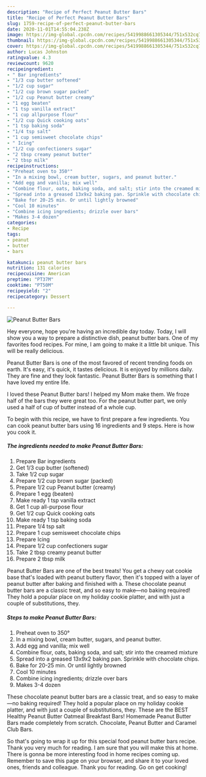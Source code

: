 ```yaml
---
description: "Recipe of Perfect Peanut Butter Bars"
title: "Recipe of Perfect Peanut Butter Bars"
slug: 1759-recipe-of-perfect-peanut-butter-bars
date: 2020-11-01T14:55:04.238Z
image: https://img-global.cpcdn.com/recipes/5419988661305344/751x532cq70/peanut-butter-bars-recipe-main-photo.jpg
thumbnail: https://img-global.cpcdn.com/recipes/5419988661305344/751x532cq70/peanut-butter-bars-recipe-main-photo.jpg
cover: https://img-global.cpcdn.com/recipes/5419988661305344/751x532cq70/peanut-butter-bars-recipe-main-photo.jpg
author: Lucas Johnston
ratingvalue: 4.3
reviewcount: 9620
recipeingredient:
- " Bar ingredients"
- "1/3 cup butter softened"
- "1/2 cup sugar"
- "1/2 cup brown sugar packed"
- "1/2 cup Peanut butter creamy"
- "1 egg beaten"
- "1 tsp vanilla extract"
- "1 cup allpurpose flour"
- "1/2 cup Quick cooking oats"
- "1 tsp baking soda"
- "1/4 tsp salt"
- "1 cup semisweet chocolate chips"
- " Icing"
- "1/2 cup confectioners sugar"
- "2 tbsp creamy peanut butter"
- "2 tbsp milk"
recipeinstructions:
- "Preheat oven to 350°"
- "In a mixing bowl, cream butter, sugars, and peanut butter."
- "Add egg and vanilla; mix well"
- "Combine flour, oats, baking soda, and salt; stir into the creamed mixture"
- "Spread into a greased 13x9x2 baking pan. Sprinkle with chocolate chips."
- "Bake for 20-25 min. Or until lightly browned"
- "Cool 10 minutes"
- "Combine icing ingredients; drizzle over bars"
- "Makes 3-4 dozen"
categories:
- Recipe
tags:
- peanut
- butter
- bars

katakunci: peanut butter bars 
nutrition: 131 calories
recipecuisine: American
preptime: "PT37M"
cooktime: "PT50M"
recipeyield: "2"
recipecategory: Dessert

---
```



![Peanut Butter Bars](https://img-global.cpcdn.com/recipes/5419988661305344/751x532cq70/peanut-butter-bars-recipe-main-photo.jpg)

Hey everyone, hope you're having an incredible day today. Today, I will show you a way to prepare a distinctive dish, peanut butter bars. One of my favorites food recipes. For mine, I am going to make it a little bit unique. This will be really delicious.

Peanut Butter Bars is one of the most favored of recent trending foods on earth. It's easy, it's quick, it tastes delicious. It is enjoyed by millions daily. They are fine and they look fantastic. Peanut Butter Bars is something that I have loved my entire life.

I loved these Peanut Butter bars! I helped my Mom make them. We froze half of the bars they were great too. For the peanut butter part, we only used a half of cup of butter instead of a whole cup.


To begin with this recipe, we have to first prepare a few ingredients. You can cook peanut butter bars using 16 ingredients and 9 steps. Here is how you cook it.

<!--inarticleads1-->

##### The ingredients needed to make Peanut Butter Bars:

1. Prepare  Bar ingredients
1. Get 1/3 cup butter (softened)
1. Take 1/2 cup sugar
1. Prepare 1/2 cup brown sugar (packed)
1. Prepare 1/2 cup Peanut butter (creamy)
1. Prepare 1 egg (beaten)
1. Make ready 1 tsp vanilla extract
1. Get 1 cup all-purpose flour
1. Get 1/2 cup Quick cooking oats
1. Make ready 1 tsp baking soda
1. Prepare 1/4 tsp salt
1. Prepare 1 cup semisweet chocolate chips
1. Prepare  Icing
1. Prepare 1/2 cup confectioners sugar
1. Take 2 tbsp creamy peanut butter
1. Prepare 2 tbsp milk


Peanut Butter Bars are one of the best treats! You get a chewy oat cookie base that&#39;s loaded with peanut buttery flavor, then it&#39;s topped with a layer of peanut butter after baking and finished with a. These chocolate peanut butter bars are a classic treat, and so easy to make—no baking required! They hold a popular place on my holiday cookie platter, and with just a couple of substitutions, they. 

<!--inarticleads2-->

##### Steps to make Peanut Butter Bars:

1. Preheat oven to 350°
1. In a mixing bowl, cream butter, sugars, and peanut butter.
1. Add egg and vanilla; mix well
1. Combine flour, oats, baking soda, and salt; stir into the creamed mixture
1. Spread into a greased 13x9x2 baking pan. Sprinkle with chocolate chips.
1. Bake for 20-25 min. Or until lightly browned
1. Cool 10 minutes
1. Combine icing ingredients; drizzle over bars
1. Makes 3-4 dozen


These chocolate peanut butter bars are a classic treat, and so easy to make—no baking required! They hold a popular place on my holiday cookie platter, and with just a couple of substitutions, they. These are the BEST Healthy Peanut Butter Oatmeal Breakfast Bars! Homemade Peanut Butter Bars made completely from scratch. Chocolate, Peanut Butter and Caramel Club Bars. 

So that's going to wrap it up for this special food peanut butter bars recipe. Thank you very much for reading. I am sure that you will make this at home. There is gonna be more interesting food in home recipes coming up. Remember to save this page on your browser, and share it to your loved ones, friends and colleague. Thank you for reading. Go on get cooking!
